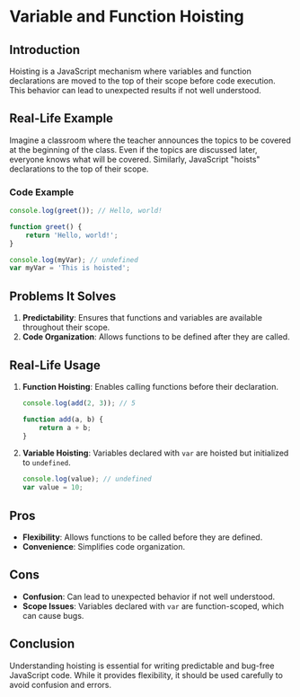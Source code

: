 # Variable and Function Hoisting

## Introduction
Hoisting is a JavaScript mechanism where variables and function declarations are moved to the top of their scope before code execution. This behavior can lead to unexpected results if not well understood.

## Real-Life Example
Imagine a classroom where the teacher announces the topics to be covered at the beginning of the class. Even if the topics are discussed later, everyone knows what will be covered. Similarly, JavaScript "hoists" declarations to the top of their scope.

### Code Example
```javascript
console.log(greet()); // Hello, world!

function greet() {
    return 'Hello, world!';
}

console.log(myVar); // undefined
var myVar = 'This is hoisted';
```

## Problems It Solves
1. **Predictability**: Ensures that functions and variables are available throughout their scope.
2. **Code Organization**: Allows functions to be defined after they are called.

## Real-Life Usage
1. **Function Hoisting**: Enables calling functions before their declaration.
   ```javascript
   console.log(add(2, 3)); // 5

   function add(a, b) {
       return a + b;
   }
   ```

2. **Variable Hoisting**: Variables declared with `var` are hoisted but initialized to `undefined`.
   ```javascript
   console.log(value); // undefined
   var value = 10;
   ```

## Pros
- **Flexibility**: Allows functions to be called before they are defined.
- **Convenience**: Simplifies code organization.

## Cons
- **Confusion**: Can lead to unexpected behavior if not well understood.
- **Scope Issues**: Variables declared with `var` are function-scoped, which can cause bugs.

## Conclusion
Understanding hoisting is essential for writing predictable and bug-free JavaScript code. While it provides flexibility, it should be used carefully to avoid confusion and errors.